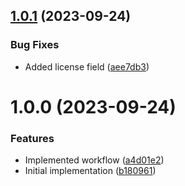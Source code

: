 ## [1.0.1](https://github.com/oblakhost/whmcs-addon-template/compare/v1.0.0...v1.0.1) (2023-09-24)


### Bug Fixes

* Added license field ([aee7db3](https://github.com/oblakhost/whmcs-addon-template/commit/aee7db3c65edb347682968ccbdd63542fdb423fe))

# 1.0.0 (2023-09-24)


### Features

* Implemented workflow ([a4d01e2](https://github.com/oblakhost/whmcs-addon-template/commit/a4d01e2c1111e77b5ca424df48836841ccc571ae))
* Initial implementation ([b180961](https://github.com/oblakhost/whmcs-addon-template/commit/b180961f3513451c1a1753cf5e8ad5a2027eea2e))
